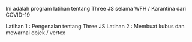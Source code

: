 Ini adalah program latihan tentang Three JS selama WFH / Karantina dari COVID-19

Latihan 1  : Pengenalan tentang Three JS
Latihan 2  : Membuat kubus dan mewarnai objek / vertex
